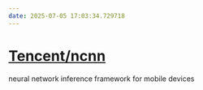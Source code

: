 ```yaml
---
date: 2025-07-05 17:03:34.729718
---
```


# [Tencent/ncnn](https://github.com/Tencent/ncnn)

neural network inference framework for mobile devices